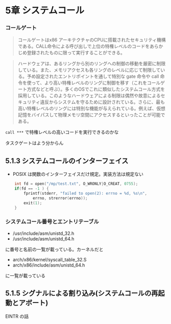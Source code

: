 # 5章 システムコール

### コールゲート

> コールゲートはx86 アーキテクチャのCPUに搭載されたセキュリティ機構である。CALL命令による呼び出しで上位の特権レベルのコードをあらかじめ登録されたものに限って実行することができる。

> ハードウェアは、あるリングから別のリングへの制御の移動を厳密に制限している。また、メモリアクセスも各リングのレベルに応じて制限している。予め設定されたエントリポイントを通して特別な gate 命令や call 命令を使って、より高い特権レベルのリングに制御を移す（これをコールゲート方式などと呼ぶ）。多くのOSでこれに類似したシステムコール方式を採用している。このようなハードウェアによる制限は偶然や故意によるセキュリティ違反からシステムを守るために設計されている。さらに、最も高い特権レベルのリングには特別な機能が与えられている。例えば、仮想記憶をバイパスして物理メモリ空間にアクセスするといったことが可能である。

`call ***` で特権レベルの高いコードを実行できるのかな

タスクゲートはよう分からん


## 5.1.3 システムコールのインターフェイス

 * POSIX は関数のインターフェイスだけ規定。実装方法は規定ない

```c
	int fd = open("/mp/test.txt", O_WRONLY|O_CREAT, 0755);
	if(fd == -1 ) {
		fprintf(stderr, "failed to open(2): errno = %d, %s\n",
			errno, strerror(errno));
		exit(1);
	}
```

### システムコール番号とエントリテーブル

 * /usr/include/asm/unistd_32.h
 * /usr/include/asm/unistd_64.h

に番号と名前の一覧が載っている。カーネルだと

 * arch/x86/kernel/syscall_table_32.S
 * arch/x86/include/asm/unistd_64.h

に一覧が載っている

## 5.1.5 シグナルによる割り込み(システムコールの再起動とアボート)

EINTR の話